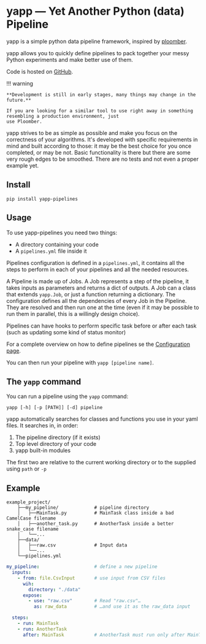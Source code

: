 # **yapp** — Yet Another Python (data) Pipeline

yapp is a simple python data pipeline framework, inspired by [ploomber](https://github.com/ploomber/ploomber).

yapp allows you to quickly define pipelines to pack together your messy Python experiments and make better
use of them.

Code is hosted on [GitHub](https://github.com/cavenditti/yapp).

!!! warning

	**Development is still in early stages, many things may change in the future.**

	If you are looking for a similar tool to use right away in something resembling a production environment, just
	use Ploomber.

yapp strives to be as simple as possible and make you focus on the correctness of your algorithms.
It's developed with specific requirements in mind and built according to those: it may be the best choice for you once completed, or may be not.
Basic functionality is there but there are some very rough edges to be smoothed. There are no tests and not even a proper example yet.



## Install

```
pip install yapp-pipelines
```



## Usage

To use yapp-pipelines you need two things:

* A directory containing your code
* A `pipelines.yml` file inside it

Pipelines configuration is defined in a `pipelines.yml`, it contains all the steps to perform in each of your pipelines and all the needed resources.

A Pipeline is made up of Jobs.
A Job represents a step of the pipeline, it takes inputs as parameters and returns a dict of outputs.
A Job can a class that extends `yapp.Job`, or just a function returning a dictionary.
The configuration defines all the dependencies of every Job in the Pipeline. They are resolved and
then run one at the time (even if it may be possible to run them in parallel, this is a
willingly design choice).

Pipelines can have hooks to perform specific task before or after each task (such as updating some
kind of status monitor)

For a complete overview on how to define pipelines se the [Configuration page](configuration.md).

You can then run your pipeline with `yapp [pipeline name]`.



## The `yapp` command

You can run a pipeline using the `yapp` command:
```
yapp [-h] [-p [PATH]] [-d] pipeline
```

yapp automatically searches for classes and functions you use in your yaml files.
It searches in, in order:

 1. The pipeline directory (if it exists)
 2. Top level directory of your code
 3. yapp built-in modules

The first two are relative to the current working directory or to the supplied using `path` or `-p`



## Example

``` title="Code Structure"
example_project/
	├──my_pipeline/				# pipeline directory
	│	├──MainTask.py			# MainTask class inside a bad CamelCase filename
	│	├──another_task.py		# AnotherTask inside a better snake_case filename
	│	└──...
	├──data/
	│	├──raw.csv				# Input data
	│	└──...
	└──pipelines.yml
```

``` yaml title="pipelines.yml"
my_pipeline:					# define a new pipeline
  inputs:
	- from: file.CsvInput		# use input from CSV files
	  wih:
		directory: "./data"
	  expose:
		- use: "raw.csv"		# Read "raw.csv"…
		  as: raw_data			# …and use it as the raw_data input

  steps:
	- run: MainTask
	- run: AnotherTask
	  after: MainTask			# AnotherTask must run only after MainTask
```
